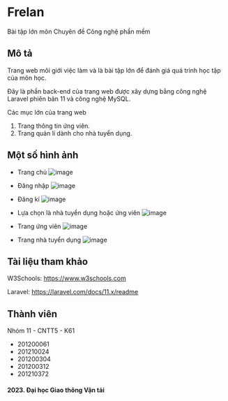 # Frelan
Bài tập lớn môn Chuyên đề Công nghệ phần mềm

## Mô tả
Trang web môi giới việc làm và là bài tập lớn để đánh giá quá trình học tập của môn học.

Đây là phần back-end của trang web được xây dựng bằng công nghệ Laravel phiên bản 11 và công nghệ MySQL.

Các mục lớn của trang web
  
  1. Trang thông tin ứng viên.
  2. Trang quản lí dành cho nhà tuyển dụng.

## Một số hình ảnh
  * Trang chủ
  ![image](https://github.com/ngquy02/Web_Backend_Frelan/assets/85392867/dea3869d-85d1-4780-b650-ae2937b13065)

  * Đăng nhập
  ![image](https://github.com/ngquy02/Web_Backend_Frelan/assets/85392867/8cfc08df-b2aa-4445-9b2f-fa29b6ee1597)

  * Đăng kí
  ![image](https://github.com/ngquy02/Web_Backend_Frelan/assets/85392867/dc8375fe-e407-47ec-8945-fa38b6b81c69)

  * Lựa chọn là nhà tuyển dụng hoặc ứng viên
  ![image](https://github.com/ngquy02/Web_Backend_Frelan/assets/85392867/40873f72-4a85-4ba0-be73-2c07dc735d06)
  
  * Trang ứng viên
  ![image](https://github.com/ngquy02/Web_Backend_Frelan/assets/85392867/9cfaacdb-2f8c-4385-a4bd-cf93372a72b6)

  * Trang nhà tuyển dụng
  ![image](https://github.com/ngquy02/Web_Backend_Frelan/assets/85392867/f4c20a13-3da6-4d1f-b7f5-3cc99f2fbafd)

## Tài liệu tham khảo
W3Schools: https://www.w3schools.com

Laravel: https://laravel.com/docs/11.x/readme

## Thành viên
Nhóm 11 - CNTT5 - K61

  * 201200061
  * 201210024
  * 201200304
  * 201200312
  * 201210372
  
#### 2023. Đại học Giao thông Vận tải
